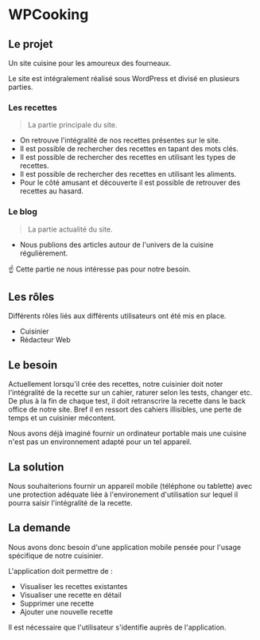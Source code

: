 # WPCooking


## Le projet

Un site cuisine pour les amoureux des fourneaux.

Le site est intégralement réalisé sous WordPress et divisé en plusieurs parties.

### Les recettes

> La partie principale du site.

- On retrouve l'intégralité de nos recettes présentes sur le site.
- Il est possible de rechercher des recettes en tapant des mots clés.
- Il est possible de rechercher des recettes en utilisant les types de recettes.
- Il est possible de rechercher des recettes en utilisant les aliments.
- Pour le côté amusant et découverte il est possible de retrouver des recettes au hasard.

### Le blog

> La partie actualité du site.

- Nous publions des articles autour de l'univers de la cuisine régulièrement.

:point_up: Cette partie ne nous intéresse pas pour notre besoin.

## Les rôles

Différents rôles liés aux différents utilisateurs ont été mis en place.
- Cuisinier
- Rédacteur Web

## Le besoin

Actuellement lorsqu'il crée des recettes, notre cuisinier doit noter l'intégralité de la recette sur un cahier, raturer selon les tests, changer etc. 
De plus à la fin de chaque test, il doit retranscrire la recette dans le back office de notre site.
Bref il en ressort des cahiers illisibles, une perte de temps et un cuisinier mécontent.

Nous avons déjà imaginé fournir un ordinateur portable mais une cuisine n'est pas un environnement adapté pour un tel appareil.

## La solution

Nous souhaiterions fournir un appareil mobile (téléphone ou tablette) avec une protection adéquate liée à l'environement d'utilisation sur lequel il pourra saisir l'intégralité de la recette.

## La demande

Nous avons donc besoin d'une application mobile pensée pour l'usage spécifique de notre cuisinier.

L'application doit permettre de :
- Visualiser les recettes existantes
- Visualiser une recette en détail
- Supprimer une recette
- Ajouter une nouvelle recette

Il est nécessaire que l'utilisateur s'identifie auprès de l'application.

